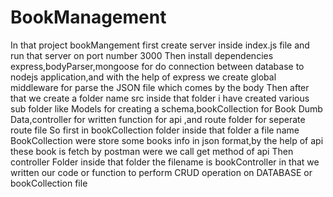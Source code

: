 # BookManagement

In that project bookMangement first create server inside index.js file and run that server on port number 3000
Then install dependencies express,bodyParser,mongoose for do connection between database to nodejs application,and with the help of express we create global middleware for parse the JSON file which comes by the body
Then after that we create a folder name src inside that folder i have created various sub folder like Models for creating a schema,bookCollection for Book Dumb Data,controller for written function for api ,and route folder for seperate route file
So first in bookCollection folder inside that folder a file name BookCollection  were store some books info in json format,by the help of api these book is fetch by postman were we call get method of api 
Then controller Folder inside that folder the filename is bookController  in that we written our code or function to perform CRUD operation on DATABASE or bookCollection file
